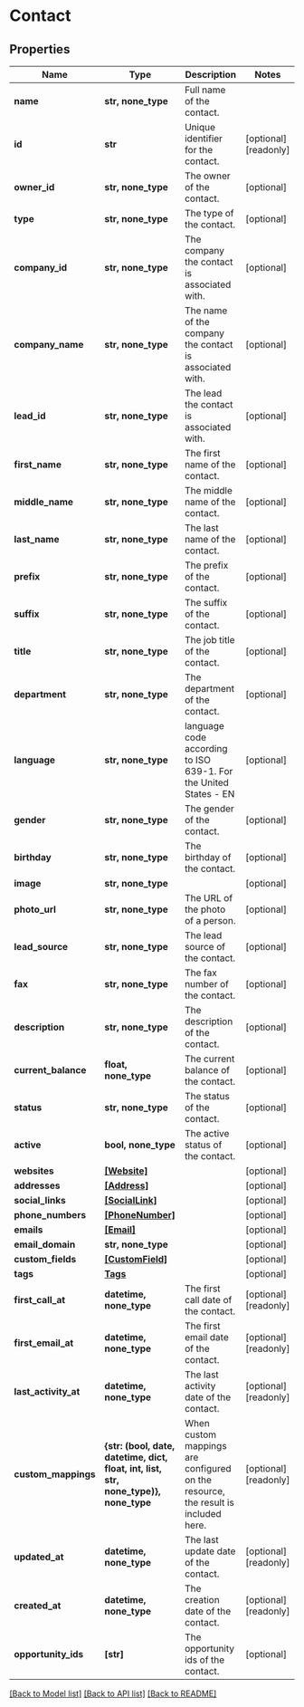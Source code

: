# Contact


## Properties
Name | Type | Description | Notes
------------ | ------------- | ------------- | -------------
**name** | **str, none_type** | Full name of the contact. | 
**id** | **str** | Unique identifier for the contact. | [optional] [readonly] 
**owner_id** | **str, none_type** | The owner of the contact. | [optional] 
**type** | **str, none_type** | The type of the contact. | [optional] 
**company_id** | **str, none_type** | The company the contact is associated with. | [optional] 
**company_name** | **str, none_type** | The name of the company the contact is associated with. | [optional] 
**lead_id** | **str, none_type** | The lead the contact is associated with. | [optional] 
**first_name** | **str, none_type** | The first name of the contact. | [optional] 
**middle_name** | **str, none_type** | The middle name of the contact. | [optional] 
**last_name** | **str, none_type** | The last name of the contact. | [optional] 
**prefix** | **str, none_type** | The prefix of the contact. | [optional] 
**suffix** | **str, none_type** | The suffix of the contact. | [optional] 
**title** | **str, none_type** | The job title of the contact. | [optional] 
**department** | **str, none_type** | The department of the contact. | [optional] 
**language** | **str, none_type** | language code according to ISO 639-1. For the United States - EN | [optional] 
**gender** | **str, none_type** | The gender of the contact. | [optional] 
**birthday** | **str, none_type** | The birthday of the contact. | [optional] 
**image** | **str, none_type** |  | [optional] 
**photo_url** | **str, none_type** | The URL of the photo of a person. | [optional] 
**lead_source** | **str, none_type** | The lead source of the contact. | [optional] 
**fax** | **str, none_type** | The fax number of the contact. | [optional] 
**description** | **str, none_type** | The description of the contact. | [optional] 
**current_balance** | **float, none_type** | The current balance of the contact. | [optional] 
**status** | **str, none_type** | The status of the contact. | [optional] 
**active** | **bool, none_type** | The active status of the contact. | [optional] 
**websites** | [**[Website]**](Website.md) |  | [optional] 
**addresses** | [**[Address]**](Address.md) |  | [optional] 
**social_links** | [**[SocialLink]**](SocialLink.md) |  | [optional] 
**phone_numbers** | [**[PhoneNumber]**](PhoneNumber.md) |  | [optional] 
**emails** | [**[Email]**](Email.md) |  | [optional] 
**email_domain** | **str, none_type** |  | [optional] 
**custom_fields** | [**[CustomField]**](CustomField.md) |  | [optional] 
**tags** | [**Tags**](Tags.md) |  | [optional] 
**first_call_at** | **datetime, none_type** | The first call date of the contact. | [optional] [readonly] 
**first_email_at** | **datetime, none_type** | The first email date of the contact. | [optional] [readonly] 
**last_activity_at** | **datetime, none_type** | The last activity date of the contact. | [optional] [readonly] 
**custom_mappings** | **{str: (bool, date, datetime, dict, float, int, list, str, none_type)}, none_type** | When custom mappings are configured on the resource, the result is included here. | [optional] [readonly] 
**updated_at** | **datetime, none_type** | The last update date of the contact. | [optional] [readonly] 
**created_at** | **datetime, none_type** | The creation date of the contact. | [optional] [readonly] 
**opportunity_ids** | **[str]** | The opportunity ids of the contact. | [optional] 

[[Back to Model list]](../../README.md#documentation-for-models) [[Back to API list]](../../README.md#documentation-for-api-endpoints) [[Back to README]](../../README.md)


